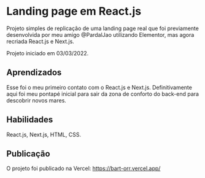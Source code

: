 # Landing page em React.js

Projeto simples de replicação de uma landing page real que foi previamente desenvolvida por meu amigo @PardalJao utilizando Elementor, mas agora recriada React.js e Next.js.

Projeto iniciado em 03/03/2022.
## Aprendizados

Esse foi o meu primeiro contato com o React.js e Next.js. Definitivamente aqui foi meu pontapé inicial para sair da zona de conforto do back-end para descobrir novos mares.


## Habilidades
React.js, Next.js, HTML, CSS.


## Publicação
O projeto foi publicado na Vercel:
https://bart-orr.vercel.app/

